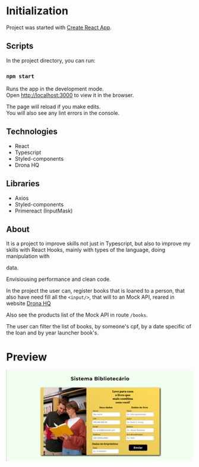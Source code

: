# Initialization

Project was started with [Create React App](https://github.com/facebook/create-react-app).

## Scripts

In the project directory, you can run:

### `npm start`

Runs the app in the development mode.\
Open [http://localhost:3000](http://localhost:3000) to view it in the browser.

The page will reload if you make edits.\
You will also see any lint errors in the console.

## Technologies
- React
- Typescript
- Styled-components
- Drona HQ

## Libraries
- Axios
- Styled-components
- Primereact (InputMask)

## About
It is a project to improve skills not just in Typescript, but also to improve my skills with React Hooks, mainly with types of the language, doing manipulation with <form> data.

Envisiousing performance and clean code.

In the project the user can, register books that is loaned to a person, that also have need fill all the `<input/>`, that will to an Mock API, reared in website [Drona HQ](https://apigenerator.dronahq.com/)

Also see the products list of the Mock API in route `/books`.

The user can filter the list of books, by someone's cpf, by a date specific of the loan and by year launcher book's.

# Preview
<img src='./src/assets/images/preview.png' alt='preview-project-page-home'/>